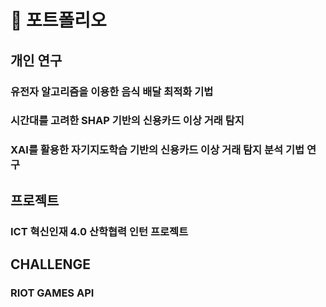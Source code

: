 # 💾 포트폴리오

## 개인 연구
### 유전자 알고리즘을 이용한 음식 배달 최적화 기법
### 시간대를 고려한 SHAP 기반의 신용카드 이상 거래 탐지
### XAI를 활용한 자기지도학습 기반의 신용카드 이상 거래 탐지 분석 기법 연구

## 프로젝트
### ICT 혁신인재 4.0 산학협력 인턴 프로젝트

## CHALLENGE
### RIOT GAMES API
